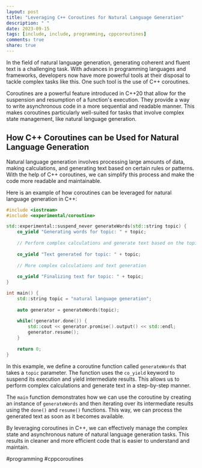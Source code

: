 ```yaml
---
layout: post
title: "Leveraging C++ Coroutines for Natural Language Generation"
description: " "
date: 2023-09-15
tags: [include, include, programming, cppcoroutines]
comments: true
share: true
---
```


In the field of natural language generation, generating coherent and fluent text is a challenging task. With advances in programming languages and frameworks, developers now have more powerful tools at their disposal to tackle complex tasks like this. One such tool is the use of C++ coroutines.

Coroutines are a powerful feature introduced in C++20 that allow for the suspension and resumption of a function's execution. They provide a way to write asynchronous code in a more sequential and readable manner. This makes coroutines particularly well-suited for tasks that involve complex state management, like natural language generation.

## How C++ Coroutines can be Used for Natural Language Generation

Natural language generation involves processing large amounts of data, making calculations, and generating text based on certain rules or patterns. With the help of C++ coroutines, we can simplify this process and make the code more readable and maintainable.

Here is an example of how coroutines can be leveraged for natural language generation in C++:

```c++
#include <iostream>
#include <experimental/coroutine>

std::experimental::suspend_never generateWords(std::string topic) {
    co_yield "Generating words for topic: " + topic;
    
    // Perform complex calculations and generate text based on the topic
    
    co_yield "Text generated for topic: " + topic;
    
    // More complex calculations and text generation
    
    co_yield "Finalizing text for topic: " + topic;
}

int main() {
    std::string topic = "natural language generation";
    
    auto generator = generateWords(topic);
    
    while(!generator.done()) {
        std::cout << generator.promise().output() << std::endl;
        generator.resume();
    }
    
    return 0;
}
```

In this example, we define a coroutine function called `generateWords` that takes a `topic` parameter. The function uses the `co_yield` keyword to suspend its execution and yield intermediate results. This allows us to perform complex calculations and generate text in a step-by-step manner.

The `main` function demonstrates how we can use the coroutine by creating an instance of `generateWords` and then iterating over its intermediate results using the `done()` and `resume()` functions. This way, we can process the generated text as soon as it becomes available.

By leveraging coroutines in C++, we can effectively manage the complex state and asynchronous nature of natural language generation tasks. This results in cleaner and more efficient code that is easier to understand and maintain.

#programming #cppcoroutines